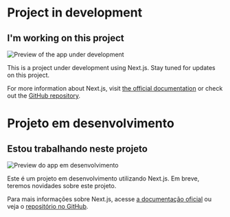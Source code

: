 # Project in development

## I'm working on this project

![Preview of the app under development](https://ignite-call-lidianediniz.vercel.app/_next/image?url=%2F_next%2Fstatic%2Fmedia%2Fapp-preview.786e5de9.png&w=750&q=100)

This is a project under development using Next.js. Stay tuned for updates on this project.

For more information about Next.js, visit [the official documentation](https://nextjs.org/) or check out the [GitHub repository](https://github.com/vercel/next.js/).






# Projeto em desenvolvimento

## Estou trabalhando neste projeto

![Preview do app em desenvolvimento](https://ignite-call-lidianediniz.vercel.app/_next/image?url=%2F_next%2Fstatic%2Fmedia%2Fapp-preview.786e5de9.png&w=750&q=100)

Este é um projeto em desenvolvimento utilizando Next.js. Em breve, teremos novidades sobre este projeto. 

Para mais informações sobre Next.js, acesse [a documentação oficial](https://nextjs.org/) ou veja o [repositório no GitHub](https://github.com/vercel/next.js/).
